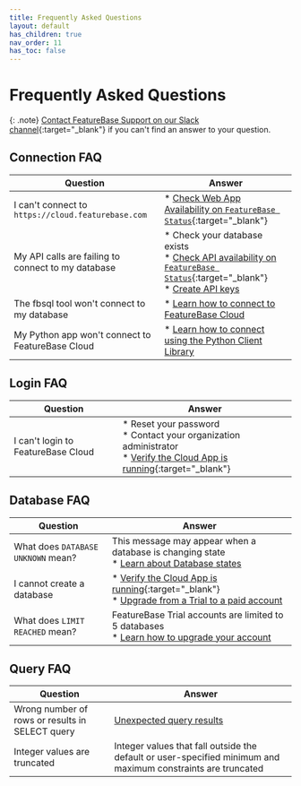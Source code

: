 ```yaml
---
title: Frequently Asked Questions
layout: default
has_children: true
nav_order: 11
has_toc: false
---
```


# Frequently Asked Questions

{: .note}
[Contact FeatureBase Support on our Slack channel](https://featurebase.com/slack){:target="_blank"} if you can't find an answer to your question.

## Connection FAQ

| Question | Answer |
|---|---|
| I can't connect to `https://cloud.featurebase.com` | * [Check Web App Availability on `FeatureBase Status`](https://status.featurebase.com/){:target="_blank"} |
| My API calls are failing to connect to my database |  * Check your database exists<br/>* [Check API availability on `FeatureBase Status`](https://status.featurebase.com/){:target="_blank"}<br/>* [Create API keys](/docs/cloud/cloud-authentication/cloud-auth-create-key) |
| The fbsql tool won't connect to my database | * [Learn how to connect to FeatureBase Cloud](/docs/tools/fbsql/fbsql-connect-cloud-db) |
| My Python app won't connect to FeatureBase Cloud | * [Learn how to connect using the Python Client Library](/docs/tools/python-client-library/python-client-connect-cloud) |

## Login FAQ

| Question | Answer |
|---|---|
| I can't login to FeatureBase Cloud | * Reset your password<br/>* Contact your organization administrator<br/>* [Verify the Cloud App is running](https://status.featurebase.com/){:target="_blank"} |

## Database FAQ

| Question | Answer |
|---|---|
| What does `DATABASE UNKNOWN` mean? | This message may appear when a database is changing state<br/> * [Learn about Database states](/docs/cloud/cloud-databases/cloud-db-states) |
| I cannot create a database | * [Verify the Cloud App is running](/docs/cloud/cloud-faq/coud-status-site){:target="_blank"}<br/>* [Upgrade from a Trial to a paid account](/docs/cloud/cloud-org/cloud-org-upgrade-to-paid/) |
| What does `LIMIT REACHED` mean? | FeatureBase Trial accounts are limited to 5 databases<br/>* [Learn how to upgrade your account](/docs/cloud-org/cloud-org-billing) |

<!-- this is put aside for the concepts which can be simplified
## Import/Ingest FAQ

| Question | Answer |
|---|---|
-->

## Query FAQ

| Question | Answer |
|---|---|
| Wrong number of rows or results in SELECT query | [Unexpected query results](/docs/sql-guide/issues/select-groupby-flatten-set-setq) |
| Integer values are truncated | Integer values that fall outside the default or user-specified minimum and maximum constraints are truncated | [SQL INT data type](/docs/sql-guide/data-types/data-type-int) |
